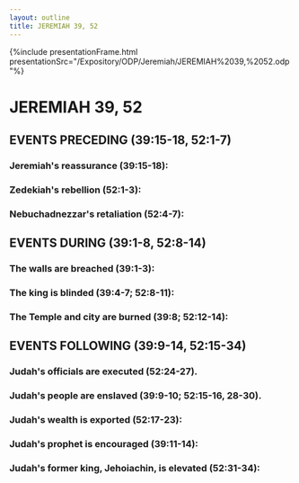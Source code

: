 ```yaml
---
layout: outline
title: JEREMIAH 39, 52
---
```

{%include presentationFrame.html presentationSrc="/Expository/ODP/Jeremiah/JEREMIAH%2039,%2052.odp"%}

# JEREMIAH 39, 52 
## EVENTS PRECEDING (39:15-18, 52:1-7) 
###  Jeremiah\'s reassurance (39:15-18): 
###  Zedekiah\'s rebellion (52:1-3): 
###  Nebuchadnezzar\'s retaliation (52:4-7): 
## EVENTS DURING (39:1-8, 52:8-14) 
###  The walls are breached (39:1-3): 
###  The king is blinded (39:4-7; 52:8-11): 
###  The Temple and city are burned (39:8; 52:12-14): 
## EVENTS FOLLOWING (39:9-14, 52:15-34) 
###  Judah\'s officials are executed (52:24-27). 
###  Judah\'s people are enslaved (39:9-10; 52:15-16, 28-30). 
###  Judah\'s wealth is exported (52:17-23): 
###  Judah\'s prophet is encouraged (39:11-14): 
###  Judah\'s former king, Jehoiachin, is elevated (52:31-34): 
